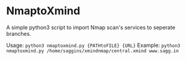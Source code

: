 # NmaptoXmind
A simple python3 script to import Nmap scan's services to seperate branches. 

Usage: `python3 nmaptoxmind.py {PATHtoFILE} {URL}`
Example: `python3 nmaptoxmind.py /home/saggins/xmindnmap/central.xmind www.sagg.in`

